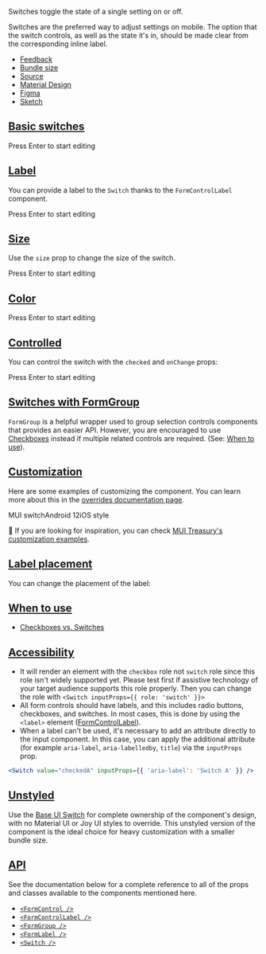 Switches toggle the state of a single setting on or off.

Switches are the preferred way to adjust settings on mobile. The option that the switch controls, as well as the state it's in, should be made clear from the corresponding inline label.

-   [Feedback](https://github.com/mui/material-ui/labels/component%3A%20switch)
-   [Bundle size](https://bundlephobia.com/package/@mui/material@latest "Scroll down to 'Exports Analysis' for a more detailed report.")
-   [Source](https://github.com/mui/material-ui/tree/v6.4.11/packages/mui-material/src/Switch)
-   [Material Design](https://m2.material.io/components/selection-controls#switches)
-   [Figma](https://mui.com/store/items/figma-react/?utm_source=docs&utm_medium=referral&utm_campaign=component-link-header)
-   [Sketch](https://mui.com/store/items/sketch-react/?utm_source=docs&utm_medium=referral&utm_campaign=component-link-header)

## [Basic switches](https://v6.mui.com/material-ui/all-components/#basic-switches)

Press Enter to start editing

## [Label](https://v6.mui.com/material-ui/all-components/#label)

You can provide a label to the `Switch` thanks to the `FormControlLabel` component.

Press Enter to start editing

## [Size](https://v6.mui.com/material-ui/all-components/#size)

Use the `size` prop to change the size of the switch.

Press Enter to start editing

## [Color](https://v6.mui.com/material-ui/all-components/#color)

Press Enter to start editing

## [Controlled](https://v6.mui.com/material-ui/all-components/#controlled)

You can control the switch with the `checked` and `onChange` props:

Press Enter to start editing

## [Switches with FormGroup](https://v6.mui.com/material-ui/all-components/#switches-with-formgroup)

`FormGroup` is a helpful wrapper used to group selection controls components that provides an easier API. However, you are encouraged to use [Checkboxes](https://v6.mui.com/material-ui/react-checkbox/) instead if multiple related controls are required. (See: [When to use](https://v6.mui.com/material-ui/all-components/#when-to-use)).

## [Customization](https://v6.mui.com/material-ui/all-components/#customization)

Here are some examples of customizing the component. You can learn more about this in the [overrides documentation page](https://v6.mui.com/material-ui/customization/how-to-customize/).

MUI switchAndroid 12iOS style

🎨 If you are looking for inspiration, you can check [MUI Treasury's customization examples](https://mui-treasury.com/?path=/docs/switch-introduction--docs).

## [Label placement](https://v6.mui.com/material-ui/all-components/#label-placement)

You can change the placement of the label:

## [When to use](https://v6.mui.com/material-ui/all-components/#when-to-use)

-   [Checkboxes vs. Switches](https://uxplanet.org/checkbox-vs-toggle-switch-7fc6e83f10b8)

## [Accessibility](https://v6.mui.com/material-ui/all-components/#accessibility)

-   It will render an element with the `checkbox` role not `switch` role since this role isn't widely supported yet. Please test first if assistive technology of your target audience supports this role properly. Then you can change the role with `<Switch inputProps={{ role: 'switch' }}>`
-   All form controls should have labels, and this includes radio buttons, checkboxes, and switches. In most cases, this is done by using the `<label>` element ([FormControlLabel](https://v6.mui.com/material-ui/api/form-control-label/)).
-   When a label can't be used, it's necessary to add an attribute directly to the input component. In this case, you can apply the additional attribute (for example `aria-label`, `aria-labelledby`, `title`) via the `inputProps` prop.

```jsx
<Switch value="checkedA" inputProps={{ 'aria-label': 'Switch A' }} />
```

## [Unstyled](https://v6.mui.com/material-ui/all-components/#unstyled)

Use the [Base UI Switch](https://v6.mui.com/base-ui/react-switch/) for complete ownership of the component's design, with no Material UI or Joy UI styles to override. This unstyled version of the component is the ideal choice for heavy customization with a smaller bundle size.

## [API](https://v6.mui.com/material-ui/all-components/#api)

See the documentation below for a complete reference to all of the props and classes available to the components mentioned here.

-   [`<FormControl />`](https://v6.mui.com/material-ui/api/form-control/)
-   [`<FormControlLabel />`](https://v6.mui.com/material-ui/api/form-control-label/)
-   [`<FormGroup />`](https://v6.mui.com/material-ui/api/form-group/)
-   [`<FormLabel />`](https://v6.mui.com/material-ui/api/form-label/)
-   [`<Switch />`](https://v6.mui.com/material-ui/api/switch/)